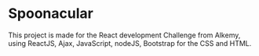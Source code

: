 # Spoonacular

This project is made for the React development Challenge from Alkemy, using ReactJS, Ajax, JavaScript, nodeJS, Bootstrap for the CSS and HTML.
